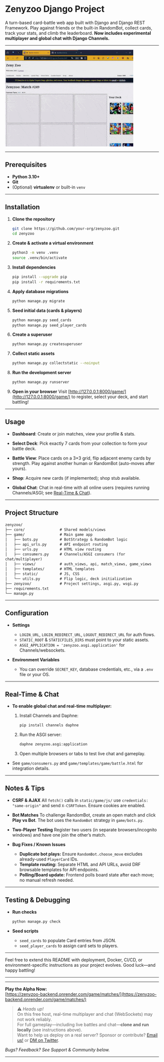 # Zenyzoo Django Project

A turn-based card-battle web app built with Django and Django REST Framework. Play against friends or the built-in RandomBot, collect cards, track your stats, and climb the leaderboard.
**Now includes experimental multiplayer and global chat with Django Channels.**

---

![Gameplay demo](./zenyzoo-demo.gif)

---

## Prerequisites

* **Python 3.10+**
* **Git**
* (Optional) **virtualenv** or built-in `venv`

---

## Installation

1. **Clone the repository**

   ```bash
   git clone https://github.com/your-org/zenyzoo.git
   cd zenyzoo
   ```

2. **Create & activate a virtual environment**

   ```bash
   python3 -m venv .venv
   source .venv/bin/activate
   ```

3. **Install dependencies**

   ```bash
   pip install --upgrade pip
   pip install -r requirements.txt
   ```

4. **Apply database migrations**

   ```bash
   python manage.py migrate
   ```

5. **Seed initial data (cards & players)**

   ```bash
   python manage.py seed_cards
   python manage.py seed_player_cards
   ```

6. **Create a superuser**

   ```bash
   python manage.py createsuperuser
   ```

7. **Collect static assets**

   ```bash
   python manage.py collectstatic --noinput
   ```

8. **Run the development server**

   ```bash
   python manage.py runserver
   ```

9. **Open in your browser**
   Visit [http://127.0.0.1:8000/game/](http://127.0.0.1:8000/game/) to register, select your deck, and start battling!

---

## Usage

* **Dashboard**:
  Create or join matches, view your profile & stats.

* **Select Deck**:
  Pick exactly 7 cards from your collection to form your battle deck.

* **Battle View**:
  Place cards on a 3×3 grid, flip adjacent enemy cards by strength.
  Play against another human or RandomBot (auto-moves after yours).

* **Shop**:
  Acquire new cards (if implemented); shop stub available.

* **Global Chat**:
  Chat in real-time with all online users (requires running Channels/ASGI; see [Real-Time & Chat](#real-time--chat)).

---

## Project Structure

```
zenyzoo/
├── core/                # Shared models/views
├── game/                # Main game app
│   ├── bots.py          # BotStrategy & RandomBot logic
│   ├── api_urls.py      # API endpoint routing
│   ├── urls.py          # HTML view routing
│   ├── consumers.py     # Channels/ASGI consumers (for chat/multiplayer)
│   ├── views/           # auth_views, api, match_views, game_views
│   ├── templates/       # HTML templates
│   ├── static/          # JS, CSS
│   └── utils.py         # Flip logic, deck initialization
├── zenyzoo/             # Project settings, asgi.py, wsgi.py
├── requirements.txt
└── manage.py
```

---

## Configuration

* **Settings**

  * `LOGIN_URL`, `LOGIN_REDIRECT_URL`, `LOGOUT_REDIRECT_URL` for auth flows.
  * `STATIC_ROOT` & `STATICFILES_DIRS` must point to your static assets.
  * `ASGI_APPLICATION = 'zenyzoo.asgi.application'` for Channels/websockets.
* **Environment Variables**

  * You can override `SECRET_KEY`, database credentials, etc., via a `.env` file or your OS.

---

## Real-Time & Chat

* **To enable global chat and real-time multiplayer:**

  1. Install Channels and Daphne:

     ```bash
     pip install channels daphne
     ```
  2. Run the ASGI server:

     ```bash
     daphne zenyzoo.asgi:application
     ```
  3. Open multiple browsers or tabs to test live chat and gameplay.

* See `game/consumers.py` and `game/templates/game/battle.html` for integration details.

---

## Notes & Tips

* **CSRF & AJAX**
  All `fetch()` calls in `static/game/js/` use `credentials: "same-origin"` and send `X-CSRFToken`. Ensure cookies are enabled.

* **Bot Matches**
  To challenge RandomBot, create an open match and click **Play vs Bot**. The bot uses the `RandomBot` strategy in `game/bots.py`.

* **Two-Player Testing**
  Register two users (in separate browsers/incognito windows) and have one join the other’s match.

* **Bug Fixes / Known Issues**

  * **Duplicate bot plays:** Ensure `RandomBot.choose_move` excludes already-used `PlayerCard` IDs.
  * **Template routing:** Separate HTML and API URLs, avoid DRF browsable templates for API endpoints.
  * **Polling/Board update:** Frontend polls board state after each move; no manual refresh needed.

---

## Testing & Debugging

* **Run checks**

  ```bash
  python manage.py check
  ```
* **Seed scripts**

  * `seed_cards` to populate Card entries from JSON.
  * `seed_player_cards` to assign card sets to players.

---

Feel free to extend this README with deployment, Docker, CI/CD, or environment-specific instructions as your project evolves. Good luck—and happy battling!

---



---

**Play the Alpha Now:**  
[https://zenyzoo-backend.onrender.com/game/matches/](https://zenyzoo-backend.onrender.com/game/matches/)

> ⚠️ *Heads up!*  
> On this free host, real-time multiplayer and chat (WebSockets) may not work reliably.  
> For full gameplay—including live battles and chat—**clone and run locally** (see instructions above).  
> Want to help us deploy on a real server? Sponsor or contribute? [Email us!](mailto:zenyzoogame@gmail.com) or [DM on Twitter](https://twitter.com/zenyzoogame).

*Bugs? Feedback? See Support & Community below.*

---



